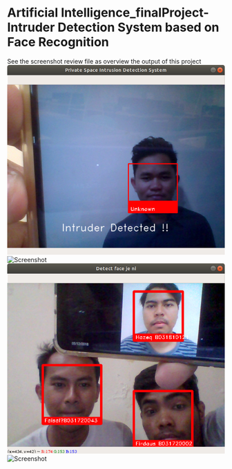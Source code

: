 # ArtificiaI Intelligence_finalProject-Intruder Detection System based on Face Recognition
See the screenshot review file as overview the output of this project
![Screenshot](intruder%20detected.png)
![Screenshot](https://raw.githubusercontent.com/faisalfs10x/ARTIFICIAL-INTELLIGENCE_finalProject-Intruder-Detection-System-based-on-Face-Recognition/master/permission%20granted.png)
![Screenshot](3org.png)
![Screenshot](https://raw.githubusercontent.com/faisalfs10x/ARTIFICIAL-INTELLIGENCE_finalProject-Intruder-Detection-System-based-on-Face-Recognition/master/intruder%20detected.png)
